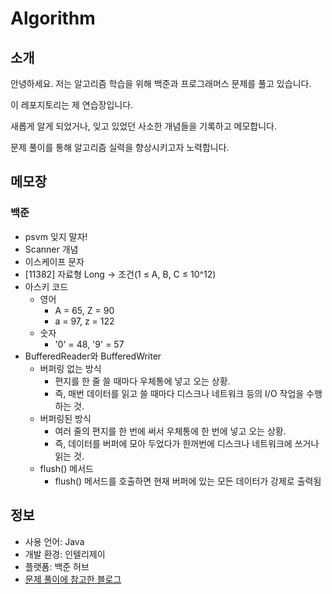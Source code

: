 # Algorithm

## 소개

안녕하세요. 저는 알고리즘 학습을 위해 백준과 프로그래머스 문제를 풀고 있습니다. 

이 레포지토리는 제 연습장입니다.

새롭게 알게 되었거나, 잊고 있었던 사소한 개념들을 기록하고 메모합니다.

문제 풀이를 통해 알고리즘 실력을 향상시키고자 노력합니다.


## 메모장
### 백준
* psvm 잊지 말자!
* Scanner 개념
* 이스케이프 문자
* [11382] 자료형 Long -> 조건(1 ≤ A, B, C ≤ 10^12)
* 아스키 코드
     * 영어
          * A = 65, Z = 90
          * a = 97, z = 122
     * 숫자
          * '0' = 48, '9' = 57
* BufferedReader와 BufferedWriter
    * 버퍼링 없는 방식
        * 편지를 한 줄 쓸 때마다 우체통에 넣고 오는 상황.
        * 즉, 매번 데이터를 읽고 쓸 때마다 디스크나 네트워크 등의 I/O 작업을 수행하는 것.
    * 버퍼링된 방식
        * 여러 줄의 편지를 한 번에 써서 우체통에 한 번에 넣고 오는 상황.
        * 즉, 데이터를 버퍼에 모아 두었다가 한꺼번에 디스크나 네트워크에 쓰거나 읽는 것.
    *  flush() 메서드
        *  flush() 메서드를 호출하면 현재 버퍼에 있는 모든 데이터가 강제로 출력됨

## 정보
* 사용 언어: Java
* 개발 환경: 인텔리제이
* 플랫폼: 백준 허브
* [문제 풀이에 참고한 블로그](https://st-lab.tistory.com/category/JAVA%20-%20%EB%B0%B1%EC%A4%80%20%5BBAEK%20JOON%5D)
